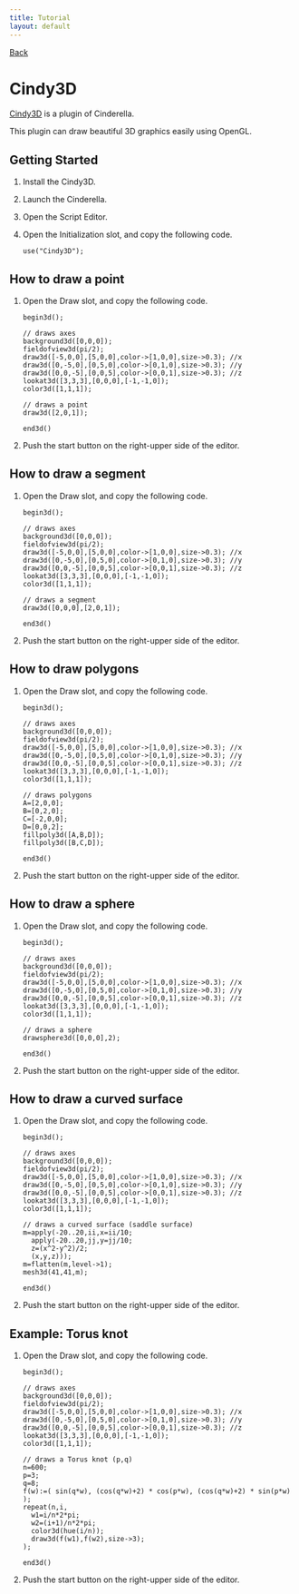 ```yaml
---
title: Tutorial
layout: default
---
```

[Back](./)

# Cindy3D

[Cindy3D](http://gagern.github.io/Cindy3D/) is a plugin of Cinderella.

This plugin can draw beautiful 3D graphics easily using OpenGL.

## Getting Started

1. Install the Cindy3D.
1. Launch the Cinderella.
1. Open the Script Editor.
1. Open the Initialization slot, and copy the following code.

    ```
    use("Cindy3D"); 
    ```

## How to draw a point

1. Open the Draw slot, and copy the following code.

    ```
    begin3d(); 

    // draws axes
    background3d([0,0,0]); 
    fieldofview3d(pi/2); 
    draw3d([-5,0,0],[5,0,0],color->[1,0,0],size->0.3); //x 
    draw3d([0,-5,0],[0,5,0],color->[0,1,0],size->0.3); //y 
    draw3d([0,0,-5],[0,0,5],color->[0,0,1],size->0.3); //z 
    lookat3d([3,3,3],[0,0,0],[-1,-1,0]); 
    color3d([1,1,1]); 

    // draws a point  
    draw3d([2,0,1]);

    end3d() 
    ```

1. Push the start button on the right-upper side of the editor.

## How to draw a segment

1. Open the Draw slot, and copy the following code.

    ```
    begin3d(); 

    // draws axes
    background3d([0,0,0]); 
    fieldofview3d(pi/2); 
    draw3d([-5,0,0],[5,0,0],color->[1,0,0],size->0.3); //x 
    draw3d([0,-5,0],[0,5,0],color->[0,1,0],size->0.3); //y 
    draw3d([0,0,-5],[0,0,5],color->[0,0,1],size->0.3); //z 
    lookat3d([3,3,3],[0,0,0],[-1,-1,0]); 
    color3d([1,1,1]); 

    // draws a segment
    draw3d([0,0,0],[2,0,1]);

    end3d() 
    ```

1. Push the start button on the right-upper side of the editor.

## How to draw polygons

1. Open the Draw slot, and copy the following code.

    ```
    begin3d(); 

    // draws axes
    background3d([0,0,0]); 
    fieldofview3d(pi/2); 
    draw3d([-5,0,0],[5,0,0],color->[1,0,0],size->0.3); //x 
    draw3d([0,-5,0],[0,5,0],color->[0,1,0],size->0.3); //y 
    draw3d([0,0,-5],[0,0,5],color->[0,0,1],size->0.3); //z 
    lookat3d([3,3,3],[0,0,0],[-1,-1,0]); 
    color3d([1,1,1]); 

    // draws polygons  
    A=[2,0,0];  
    B=[0,2,0];  
    C=[-2,0,0];  
    D=[0,0,2];  
    fillpoly3d([A,B,D]);  
    fillpoly3d([B,C,D]);  

    end3d() 
    ```

1. Push the start button on the right-upper side of the editor.

## How to draw a sphere

1. Open the Draw slot, and copy the following code.
   
    ```
    begin3d(); 

    // draws axes
    background3d([0,0,0]); 
    fieldofview3d(pi/2); 
    draw3d([-5,0,0],[5,0,0],color->[1,0,0],size->0.3); //x 
    draw3d([0,-5,0],[0,5,0],color->[0,1,0],size->0.3); //y 
    draw3d([0,0,-5],[0,0,5],color->[0,0,1],size->0.3); //z 
    lookat3d([3,3,3],[0,0,0],[-1,-1,0]); 
    color3d([1,1,1]); 

    // draws a sphere  
    drawsphere3d([0,0,0],2);  

    end3d() 
    ```

1. Push the start button on the right-upper side of the editor.

## How to draw a curved surface 

1. Open the Draw slot, and copy the following code.

    ```
    begin3d(); 

    // draws axes
    background3d([0,0,0]); 
    fieldofview3d(pi/2); 
    draw3d([-5,0,0],[5,0,0],color->[1,0,0],size->0.3); //x 
    draw3d([0,-5,0],[0,5,0],color->[0,1,0],size->0.3); //y 
    draw3d([0,0,-5],[0,0,5],color->[0,0,1],size->0.3); //z 
    lookat3d([3,3,3],[0,0,0],[-1,-1,0]); 
    color3d([1,1,1]); 

    // draws a curved surface (saddle surface)  
    m=apply(-20..20,ii,x=ii/10;  
      apply(-20..20,jj,y=jj/10;  
      z=(x^2-y^2)/2;  
      (x,y,z)));  
    m=flatten(m,level->1);  
    mesh3d(41,41,m);  

    end3d()   
    ```

1. Push the start button on the right-upper side of the editor.

## Example: Torus knot

1. Open the Draw slot, and copy the following code.
    
    ```
    begin3d(); 

    // draws axes
    background3d([0,0,0]); 
    fieldofview3d(pi/2); 
    draw3d([-5,0,0],[5,0,0],color->[1,0,0],size->0.3); //x 
    draw3d([0,-5,0],[0,5,0],color->[0,1,0],size->0.3); //y 
    draw3d([0,0,-5],[0,0,5],color->[0,0,1],size->0.3); //z 
    lookat3d([3,3,3],[0,0,0],[-1,-1,0]); 
    color3d([1,1,1]); 

    // draws a Torus knot (p,q)  
    n=600;  
    p=3;  
    q=8;  
    f(w):=( sin(q*w), (cos(q*w)+2) * cos(p*w), (cos(q*w)+2) * sin(p*w) ); 
    repeat(n,i, 
      w1=i/n*2*pi; 
      w2=(i+1)/n*2*pi; 
      color3d(hue(i/n)); 
      draw3d(f(w1),f(w2),size->3); 
    ); 
  
    end3d() 
    ```

1. Push the start button on the right-upper side of the editor.
